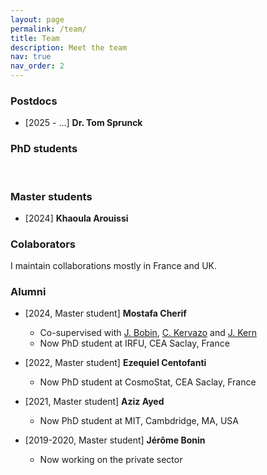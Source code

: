 ```yaml
---
layout: page
permalink: /team/
title: Team
description: Meet the team
nav: true
nav_order: 2
---
```



### Postdocs

- [2025 - ...] **Dr. Tom Sprunck**
    <a href="https://irma.math.unistra.fr/~sprunck/" title="Webpage"><i class="fas fa-globe"></i></a>
    <a href="https://scholar.google.com/citations?user=j7UE9twAAAAJ&hl=en&oi=ao" title="Google Scholar"><i class="ai ai-google-scholar"></i></a> 
    <a href="https://github.com/Sprunckt" title="GitHub"><i class="fab fa-github"></i></a>
    <a href="https://www.linkedin.com/in/tom-sprunck-4138211b7/" title="LinkedIn"><i class="fab fa-linkedin"></i></a>


### PhD students

<p> <br> </p>


### Master students

- [2024] **Khaoula Arouissi**
    <a href="https://github.com/khola22" title="GitHub"><i class="fab fa-github"></i></a>
    <a href="https://www.linkedin.com/in/khaoula-arouissi-776b69167/" title="LinkedIn"><i class="fab fa-linkedin"></i></a>

### Colaborators

I maintain collaborations mostly in France and UK.


### Alumni

- [2024, Master student] **Mostafa Cherif**
    <a href="https://github.com/MostafaCherif" title="GitHub"><i class="fab fa-github"></i></a>
    <a href="https://www.linkedin.com/in/mostafa-cherif/?originalSubdomain=fr" title="LinkedIn"><i class="fab fa-linkedin"></i></a>
    - Co-supervised with [J. Bobin](https://scholar.google.com/citations?user=2IWDmk8AAAAJ&hl=en&oi=ao), [C. Kervazo](https://sites.google.com/view/christophekervazo/) and [J. Kern](https://www.linkedin.com/in/jonathan-kern/?locale=en_US)
    - Now PhD student at IRFU, CEA Saclay, France

- [2022, Master student] **Ezequiel Centofanti** 
    <a href="https://www.cosmostat.org/people/ezequiel-centofanti" title="Webpage"><i class="fas fa-globe"></i></a>
    <a href="https://github.com/CentofantiEze" title="GitHub"><i class="fab fa-github"></i></a>
    <a href="https://www.linkedin.com/in/ezequiel-centofanti-4404b7189/?originalSubdomain=fr" title="LinkedIn"><i class="fab fa-linkedin"></i></a>
    - Now PhD student at CosmoStat, CEA Saclay, France

- [2021, Master student] **Aziz Ayed**
    <a href="https://jclinic.mit.edu/team-member/aziz-ayed/" title="Webpage"><i class="fas fa-globe"></i></a>
    <a href="https://github.com/aziz-ayed" title="GitHub"><i class="fab fa-github"></i></a>
    <a href="https://www.linkedin.com/in/aziz-ayed/?originalSubdomain=fr" title="LinkedIn"><i class="fab fa-linkedin"></i></a>
    - Now PhD student at MIT, Cambdridge, MA, USA

- [2019-2020, Master student] **Jérôme Bonin**
    <a href="https://www.linkedin.com/in/jérôme-b-338260161/" title="LinkedIn"><i class="fab fa-linkedin"></i></a>
    - Now working on the private sector



